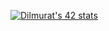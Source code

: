 [![Dilmurat's 42 stats](https://badge42.herokuapp.com/api/stats/schriste)](https://github.com/JaeSeoKim/badge42)

